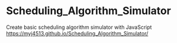 # Scheduling_Algorithm_Simulator

Create basic scheduling algorithm simulator with JavaScript
https://myj4513.github.io/Scheduling_Algorithm_Simulator/
